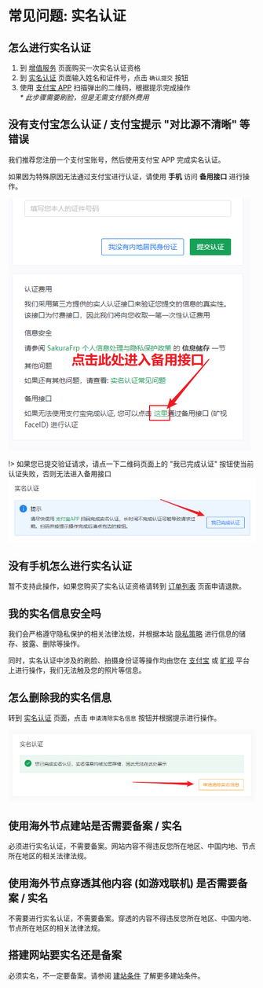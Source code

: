 # 常见问题: 实名认证

## 怎么进行实名认证

1. 到 [增值服务](https://www.natfrp.com/purchase/buy ':target=_blank') 页面购买一次实名认证资格
1. 到 [实名认证](https://www.natfrp.com/user/realname ':target=_blank') 页面输入姓名和证件号，点击 `确认提交` 按钮
1. 使用 [支付宝 APP](https://mobile.alipay.com/ ':target=_blank') 扫描弹出的二维码，根据提示完成操作  
   _* 此步骤需要刷脸，但是无需支付额外费用_

## 没有支付宝怎么认证 / 支付宝提示 "对比源不清晰" 等错误

我们推荐您注册一个支付宝账号，然后使用支付宝 APP 完成实名认证。

如果因为特殊原因无法通过支付宝进行认证，请使用 **手机** 访问 **备用接口** 进行操作。

![](_images/realname-backup.png)

!> 如果您已提交验证请求，请点一下二维码页面上的 "我已完成认证" 按钮使当前认证失败，否则无法进入备用接口  
![](_images/realname-recheck.png)

## 没有手机怎么进行实名认证

暂不支持此操作，如果您购买了实名认证资格请转到 [订单列表](https://www.natfrp.com/purchase/list ':target=_blank') 页面申请退款。

## 我的实名信息安全吗

我们会严格遵守隐私保护的相关法律法规，并根据本站 [隐私策略](https://www.natfrp.com/policy/privacy ':target=_blank') 进行信息的储存、披露、删除等操作。

同时，实名认证中涉及的刷脸、拍摄身份证等操作均由您在 [支付宝](https://www.alipay.com/ ':target=_blank') 或 [旷视](https://megvii.com/ ':target=_blank') 平台上进行操作，我们无法触及您的照片等信息。

## 怎么删除我的实名信息

转到 [实名认证](https://www.natfrp.com/user/realname ':target=_blank') 页面，点击 `申请清除实名信息` 按钮并根据提示进行操作。

![](_images/realname-delete.png)

## 使用海外节点建站是否需要备案 / 实名

必须进行实名认证，不需要备案。网站内容不得违反您所在地区、中国内地、节点所在地区的相关法律法规。

## 使用海外节点穿透其他内容 (如游戏联机) 是否需要备案 / 实名

不需要进行实名认证，不需要备案。穿透的内容不得违反您所在地区、中国内地、节点所在地区的相关法律法规。

## 搭建网站要实名还是备案

必须实名，不一定要备案。请参阅 [建站条件](#site-requirement) 了解更多建站条件。
